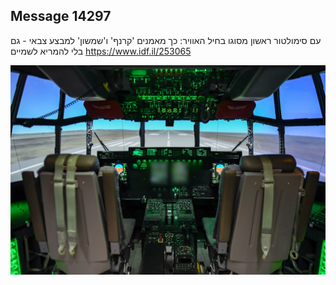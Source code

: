 ## Message 14297

עם סימולטור ראשון מסוגו בחיל האוויר: 
כך מאמנים 'קרנף' ו'שמשון' למבצע צבאי - גם בלי להמריא לשמיים
https://www.idf.il/253065

![Photo](14297/14297_photo.jpg)
